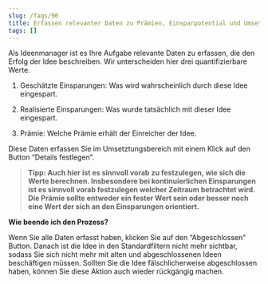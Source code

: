 ```yaml
---
slug: /faqs/90
title: Erfassen relevanter Daten zu Prämien, Einsparpotential und Umsetzung
tags: []
---
```

Als Ideenmanager ist es Ihre Aufgabe relevante Daten zu erfassen, die den Erfolg der Idee beschreiben. Wir unterscheiden hier drei quantifizierbare Werte.

1.  Geschätzte Einsparungen: Was wird wahrscheinlich durch diese Idee eingespart.

2.  Realisierte Einsparungen: Was wurde tatsächlich mit dieser Idee eingespart.

3.  Prämie: Welche Prämie erhält der Einreicher der Idee.

 Diese Daten erfassen Sie im Umsetztungsbereich mit einem Klick auf den Button “Details festlegen”.

> **Tipp: Auch hier ist es sinnvoll vorab zu festzulegen, wie sich die Werte berechnen. Insbesondere bei kontinuierlichen Einsparungen ist es sinnvoll vorab festzulegen welcher Zeitraum betrachtet wird. Die Prämie sollte entweder ein fester Wert sein oder besser noch eine Wert der sich an den Einsparungen orientiert.**

**Wie beende ich den Prozess?**

Wenn Sie alle Daten erfasst haben, klicken Sie auf den “Abgeschlossen” Button. Danach ist die Idee in den Standardfiltern nicht mehr sichtbar, sodass Sie sich nicht mehr mit alten und abgeschlossenen Ideen beschäftigen müssen. Sollten Sie die Idee fälschlicherweise abgeschlossen haben, können Sie diese Aktion auch wieder rückgängig machen.